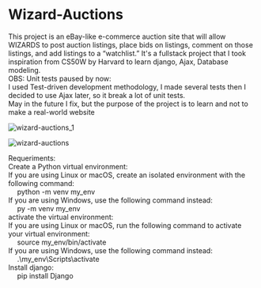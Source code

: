 # Wizard-Auctions
This project is an eBay-like e-commerce auction site that will allow WIZARDS to post auction listings, place bids on listings, comment on those listings, and add listings to a “watchlist.”
It's a fullstack project that I took inspiration from CS50W by Harvard to learn django, Ajax, Database modeling. <br>
OBS: Unit tests paused by now: <br>
  I used Test-driven development methodology, I made several tests then I decided to use Ajax later, so it break a lot of unit tests. <br>
  May in the future I fix, but the purpose of the project is to learn and not to make a real-world website <br>
  
![wizard-auctions_1](https://github.com/Gpossas/Wizards-Auctions/assets/73307377/ac8ef46b-6833-4974-acd0-2460119f3dbe)

![wizard-auctions](https://github.com/Gpossas/Wizards-Auctions/assets/73307377/d64d1f4d-d7ce-4fe0-8443-7364b2ac803e)

Requeriments: <br>
  Create a Python virtual environment: <br>
    If you are using Linux or macOS, create an isolated environment with the following command: <br>
     &emsp; python -m venv my_env <br>
    If you are using Windows, use the following command instead: <br>
     &emsp; py -m venv my_env <br>
  activate the virtual environment: <br>
  If you are using Linux or macOS, run the following command to activate your virtual environment: <br>
    &emsp; source my_env/bin/activate <br>
  If you are using Windows, use the following command instead: <br>
    &emsp; .\my_env\Scripts\activate <br>
 Install django: <br>
    &emsp; pip install Django  <br>
